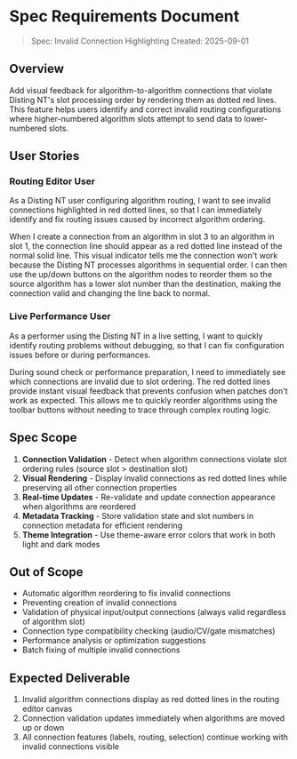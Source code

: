 # Spec Requirements Document

> Spec: Invalid Connection Highlighting
> Created: 2025-09-01

## Overview

Add visual feedback for algorithm-to-algorithm connections that violate Disting NT's slot processing order by rendering them as dotted red lines. This feature helps users identify and correct invalid routing configurations where higher-numbered algorithm slots attempt to send data to lower-numbered slots.

## User Stories

### Routing Editor User

As a Disting NT user configuring algorithm routing, I want to see invalid connections highlighted in red dotted lines, so that I can immediately identify and fix routing issues caused by incorrect algorithm ordering.

When I create a connection from an algorithm in slot 3 to an algorithm in slot 1, the connection line should appear as a red dotted line instead of the normal solid line. This visual indicator tells me the connection won't work because the Disting NT processes algorithms in sequential order. I can then use the up/down buttons on the algorithm nodes to reorder them so the source algorithm has a lower slot number than the destination, making the connection valid and changing the line back to normal.

### Live Performance User

As a performer using the Disting NT in a live setting, I want to quickly identify routing problems without debugging, so that I can fix configuration issues before or during performances.

During sound check or performance preparation, I need to immediately see which connections are invalid due to slot ordering. The red dotted lines provide instant visual feedback that prevents confusion when patches don't work as expected. This allows me to quickly reorder algorithms using the toolbar buttons without needing to trace through complex routing logic.

## Spec Scope

1. **Connection Validation** - Detect when algorithm connections violate slot ordering rules (source slot > destination slot)
2. **Visual Rendering** - Display invalid connections as red dotted lines while preserving all other connection properties
3. **Real-time Updates** - Re-validate and update connection appearance when algorithms are reordered
4. **Metadata Tracking** - Store validation state and slot numbers in connection metadata for efficient rendering
5. **Theme Integration** - Use theme-aware error colors that work in both light and dark modes

## Out of Scope

- Automatic algorithm reordering to fix invalid connections
- Preventing creation of invalid connections
- Validation of physical input/output connections (always valid regardless of algorithm slot)
- Connection type compatibility checking (audio/CV/gate mismatches)
- Performance analysis or optimization suggestions
- Batch fixing of multiple invalid connections

## Expected Deliverable

1. Invalid algorithm connections display as red dotted lines in the routing editor canvas
2. Connection validation updates immediately when algorithms are moved up or down
3. All connection features (labels, routing, selection) continue working with invalid connections visible